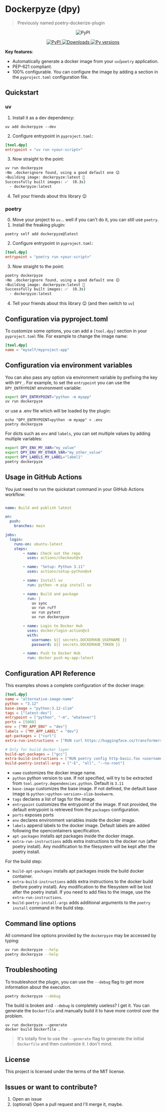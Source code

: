 # Dockerpyze (dpy)

> Previously named poetry-dockerize-plugin

<p align="center">
    <img src="https://raw.githubusercontent.com/nicoloboschi/dockerpyze/refs/heads/main/dockerpyze.webp" alt="PyPI">
</p>


<p align="center">
  <a href="https://pypi.org/project/dockerpyze/">
    <img src="https://img.shields.io/pypi/v/dockerpyze?color=green&amp;label=pypi%20package" alt="PyPI">
  </a>
  <a href="https://pepy.tech/project/poetry-dockerize-plugin">
    <img src="https://static.pepy.tech/badge/poetry-dockerize-plugin" alt="Downloads">
  </a>
  <a href="">
    <img src="https://img.shields.io/pypi/pyversions/dockerpyze?color=green" alt="Py versions">
  </a>
</p>


**Key features**:

* Automatically generate a docker image from your `uv`/`poetry` application.
* PEP-621 compliant.
* 100% configurable. You can configure the image by adding a section in the `pyproject.toml` configuration file.

## Quickstart

### uv
1. Install it as a dev dependency:
```
uv add dockerpyze --dev
```
2. Configure entrypoint in `pyproject.toml`:
```toml
[tool.dpy]
entrypoint = "uv run <your-script>"
```
3. Now straight to the point:
```bash
uv run dockerpyze
>No .dockerignore found, using a good default one 😉
>Building image: dockerpyze:latest 🔨
Successfully built images: ✅  (0.3s)
  - dockerpyze:latest
```
4. Tell your friends about this library 😉


### poetry
0. Move your project to `uv`... well if you can't do it, you can still use `poetry`.
1. Install the freaking plugin:
```
poetry self add dockerpyze@latest
```
2. Configure entrypoint in `pyproject.toml`:
```toml
[tool.dpy]
entrypoint = "poetry run <your-script>"
```
3. Now straight to the point:
```bash
poetry dockerpyze
>No .dockerignore found, using a good default one 😉
>Building image: dockerpyze:latest 🔨
Successfully built images: ✅  (0.3s)
  - dockerpyze:latest
```
4. Tell your friends about this library 😉 (and then switch to `uv`)

## Configuration via pyproject.toml
To customize some options, you can add a `[tool.dpy]` section in your `pyproject.toml` file. For example to change the image name:

```toml
[tool.dpy]
name = "myself/myproject-app"
```

## Configuration via environment variables
You can also pass any option via environment variable by prefixing the key with `DPY_`. For example, to set the `entrypoint` you can use the `DPY_ENTRYPOINT` environment variable:

```bash
export DPY_ENTRYPOINT="python -m myapp"
uv run dockerpyze
```

or use a .env file which will be loaded by the plugin:
```
echo "DPY_ENTRYPOINT=python -m myapp" > .env
poetry dockerpyze
```

For dicts such as `env` and `labels`, you can set multiple values by adding multiple variables:

```bash
export DPY_ENV_MY_VAR="my_value"
export DPY_ENV_MY_OTHER_VAR="my_other_value"
export DPY_LABELS_MY_LABEL="label1"
poetry dockerpyze
```

## Usage in GitHub Actions
You just need to run the quickstart command in your GitHub Actions workflow:
```yaml

name: Build and publish latest

on:
  push:
    branches: main

jobs:
  login:
    runs-on: ubuntu-latest
    steps:
        - name: Check out the repo
          uses: actions/checkout@v3

        - name: "Setup: Python 3.11"
          uses: actions/setup-python@v4

        - name: Install uv
          run: python -m pip install uv

        - name: Build and package
          run: |
            uv sync
            uv run ruff 
            uv run pytest
            uv run dockerpyze

        - name: Login to Docker Hub
          uses: docker/login-action@v3
          with:
            username: ${{ secrets.DOCKERHUB_USERNAME }}
            password: ${{ secrets.DOCKERHUB_TOKEN }}

        - name: Push to Docker Hub
          run: docker push my-app:latest
```



## Configuration API Reference

This examples shows a complete configuration of the docker image:

```toml
[tool.dpy]
name = "alternative-image-name"
python = "3.12"
base-image = "python:3.12-slim"
tags = ["latest-dev"]
entrypoint = ["python", "-m", "whatever"]
ports = [5000]
env = {"MY_APP_ENV" = "dev"}
labels = {"MY_APP_LABEL" = "dev"}
apt-packages = ["curl"]
extra-run-instructions = ["RUN curl https://huggingface.co/transformers/"]

# Only for build docker layer
build-apt-packages = ["gcc"]
extra-build-instructions = ["RUN poetry config http-basic.foo <username> <password>"]
build-poetry-install-args = ["-E", "all", "--no-root"]

```

* `name` customizes the docker image name. 
* `python` python version to use. If not specified, will try to be extracted from `tool.poetry.dependencies.python`. Default is `3.11`
* `base-image` customizes the base image. If not defined, the default base image is `python:<python-version>-slim-bookworm`. 
* `tags` declares a list of tags for the image.
* `entrypoint` customizes the entrypoint of the image. If not provided, the default entrypoint is retrieved from the `packages` configuration.
* `ports` exposes ports
* `env` declares environment variables inside the docker image.
* `labels` append labels to the docker image. Default labels are added following the opencontainers specification.
* `apt-packages` installs apt packages inside the docker image.
* `extra-run-instructions` adds extra instructions to the docker run (after poetry install). Any modification to the filesystem will be kept after the poetry install.

For the build step:
* `build-apt-packages` installs apt packages inside the build docker container.
* `extra-build-instructions` adds extra instructions to the docker build (before poetry install). Any modification to the filesystem will be lost after the poetry install. If you need to add files to the image, use the `extra-run-instructions`.
* `build-poetry-install-args` adds additional arguments to the `poetry install` command in the build step.


## Command line options

All command line options provided by the `dockerpyze` may be accessed by typing:

```bash
uv run dockerpyze --help
poetry dockerpyze --help
```

## Troubleshooting

To troubleshoot the plugin, you can use the `--debug` flag to get more information about the execution.

```bash
poetry dockerpyze --debug
```

The build is broken and `--debug` is completely useless? I get it. 
You can generate the `Dockerfile` and manually build it to have more control over the problem.
```
uv run dockerpyze --generate
docker build Dockerfile .
```

>It's totally fine to use the `--generate` flag to generate the initial `Dockerfile` and then customize it. I don't mind.

## License

This project is licensed under the terms of the MIT license.

## Issues or want to contribute?
1. Open an issue 
2. (optional) Open a pull request and I'll merge it, maybe.
